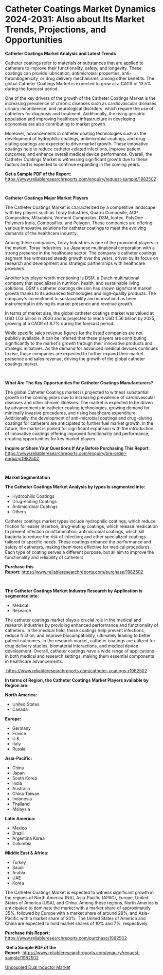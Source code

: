 <p><h1>Catheter Coatings Market Dynamics 2024-2031: Also about Its Market Trends, Projections, and Opportunities</h1></p><p><strong>Catheter Coatings Market Analysis and Latest Trends</strong></p>
<p><p>Catheter coatings refer to materials or substances that are applied to catheters to improve their functionality, safety, and longevity. These coatings can provide lubrication, antimicrobial properties, anti-thrombogenicity, or drug delivery mechanisms, among other benefits. The global Catheter Coatings Market is expected to grow at a CAGR of 13.5% during the forecast period.</p><p>One of the key drivers of the growth of the Catheter Coatings Market is the increasing prevalence of chronic diseases such as cardiovascular diseases, urinary incontinence, and neurological disorders, which require the use of catheters for diagnosis and treatment. Additionally, the rising geriatric population and improving healthcare infrastructure in developing economies are also contributing to market growth.</p><p>Moreover, advancements in catheter coating technologies such as the development of hydrophilic coatings, antimicrobial coatings, and drug-eluting coatings are expected to drive market growth. These innovative coatings help to reduce catheter-related infections, improve patient outcomes, and enhance overall medical device performance. Overall, the Catheter Coatings Market is witnessing significant growth due to these factors and is expected to continue expanding in the coming years.</p></p>
<p><strong>Get a Sample PDF of the Report:&nbsp;</strong> <a href="https://www.reliableresearchreports.com/enquiry/request-sample/1982502">https://www.reliableresearchreports.com/enquiry/request-sample/1982502</a></p>
<p>&nbsp;</p>
<p><strong>Catheter Coatings Major Market Players</strong></p>
<p><p>The Catheter Coatings Market is characterized by a competitive landscape with key players such as Toray Industries, Quatro Composite, ACP Composites, Mitsubishi, Vermont Composites, DSM, Icotec, PolyOne Polymers India, Composiflex, and Polygon. These companies are offering various innovative solutions for catheter coatings to meet the evolving demands of the healthcare industry.</p><p>Among these companies, Toray Industries is one of the prominent players in the market. Toray Industries is a Japanese multinational corporation with a strong presence in the healthcare sector. The company's catheter coatings segment has witnessed steady growth over the years, driven by its focus on research and development and strategic partnerships with healthcare providers.</p><p>Another key player worth mentioning is DSM, a Dutch multinational company that specializes in nutrition, health, and sustainable living solutions. DSM's catheter coatings division has shown significant market growth thanks to its advanced technologies and high-quality products. The company's commitment to sustainability and innovation has been instrumental in driving its market presence and revenue growth.</p><p>In terms of market size, the global catheter coatings market was valued at USD 1.03 billion in 2020 and is projected to reach USD 1.56 billion by 2025, growing at a CAGR of 8.7% during the forecast period.</p><p>While specific sales revenue figures for the listed companies are not publicly available, it can be inferred that these players are contributing significantly to the market's growth through their innovative products and strategic initiatives. As the demand for advanced medical devices continues to rise, these companies are expected to further expand their market presence and sales revenue, driving the growth of the global catheter coatings market.</p></p>
<p>&nbsp;</p>
<p><strong>What Are The Key Opportunities For Catheter Coatings Manufacturers?</strong></p>
<p><p>The global Catheter Coatings market is projected to witness substantial growth in the coming years due to increasing prevalence of cardiovascular diseases and other chronic illnesses. The market is expected to be driven by advancements in catheter coating technologies, growing demand for minimally invasive procedures, and rising healthcare expenditure. Additionally, the development of anti-microbial coatings and drug-eluting coatings for catheters are anticipated to further fuel market growth. In the future, the market is poised for significant expansion with the introduction of innovative coatings offering improved functionality and performance, creating opportunities for key market players.</p></p>
<p><strong>Inquire or Share Your Questions If Any Before Purchasing This Report:</strong> <a href="https://www.reliableresearchreports.com/enquiry/pre-order-enquiry/1982502">https://www.reliableresearchreports.com/enquiry/pre-order-enquiry/1982502</a></p>
<p>&nbsp;</p>
<p><strong>Market Segmentation</strong></p>
<p><strong>The Catheter Coatings Market Analysis by types is segmented into:</strong></p>
<p><ul><li>Hydrophilic Coatings</li><li>Drug-eluting Coatings</li><li>Antimicrobial Coatings</li><li>Others</li></ul></p>
<p><p>Catheter coatings market types include hydrophilic coatings, which reduce friction for easier insertion; drug-eluting coatings, which release medication to prevent infection or inflammation; antimicrobial coatings, which kill bacteria to reduce the risk of infection; and other specialized coatings tailored to specific needs. These coatings enhance the performance and safety of catheters, making them more effective for medical procedures. Each type of coating serves a different purpose, but all aim to improve the functionality and reliability of catheters.</p></p>
<p><strong>Purchase this Report:&nbsp;</strong><a href="https://www.reliableresearchreports.com/purchase/1982502">https://www.reliableresearchreports.com/purchase/1982502</a></p>
<p>&nbsp;</p>
<p><strong>The Catheter Coatings Market Industry Research by Application is segmented into:</strong></p>
<p><ul><li>Medical</li><li>Research</li></ul></p>
<p><p>The catheter coatings market plays a crucial role in the medical and research industries by providing enhanced performance and functionality of catheters. In the medical field, these coatings help prevent infections, reduce friction, and improve biocompatibility, ultimately leading to better patient outcomes. In the research market, catheter coatings are utilized for drug delivery studies, biomaterial interactions, and medical device development. Overall, catheter coatings have a wide range of applications in both medical and research settings, making them essential components in healthcare advancements.</p></p>
<p><a href="https://www.reliableresearchreports.com/catheter-coatings-r1982502">&nbsp;https://www.reliableresearchreports.com/catheter-coatings-r1982502</a></p>
<p><strong>In terms of Region, the Catheter Coatings Market Players available by Region are:</strong></p>
<p>
    <p> <strong> North America: </strong>
        <ul>
            <li>United States</li>
            <li>Canada</li>
        </ul>
        </p> 
    <p> <strong> Europe: </strong>
        <ul>
            <li>Germany</li>
            <li>France</li>
            <li>U.K.</li>
            <li>Italy</li>
            <li>Russia</li>
        </ul>
        </p> 
    <p> <strong> Asia-Pacific: </strong>
        <ul>
            <li>China</li>
            <li>Japan</li>
            <li>South Korea</li>
            <li>India</li>
            <li>Australia</li>
            <li>China Taiwan</li>
            <li>Indonesia</li>
            <li>Thailand</li>
            <li>Malaysia</li>
        </ul>
        </p> 
    <p> <strong> Latin America: </strong>
        <ul>
            <li>Mexico</li>
            <li>Brazil</li>
            <li>Argentina Korea</li>
            <li>Colombia</li>
        </ul>
        </p> 
    <p> <strong> Middle East & Africa: </strong>
        <ul>
            <li>Turkey</li>
            <li>Saudi</li>
            <li>Arabia</li>
            <li>UAE</li>
            <li>Korea</li>
        </ul>
    </p>
    </p>
<p><p>The Catheter Coatings Market is expected to witness significant growth in the regions of North America (NA), Asia-Pacific (APAC), Europe, United States of America (USA), and China. Among these regions, North America is anticipated to dominate the market with a market share of approximately 35%, followed by Europe with a market share of around 28%, and Asia-Pacific with a market share of 20%. The United States of America and China are expected to hold market shares of 10% and 7%, respectively.</p></p>
<p><strong>Purchase this Report: </strong><a href="https://www.reliableresearchreports.com/purchase/1982502">https://www.reliableresearchreports.com/purchase/1982502</a></p>
<p>&nbsp;<strong>Get a Sample PDF of the Report:&nbsp;&nbsp;</strong><a href="https://www.reliableresearchreports.com/enquiry/request-sample/1982502">https://www.reliableresearchreports.com/enquiry/request-sample/1982502</a></p>
<p><strong></strong></p>
<p><p><a href="https://github.com/LiamDavis60/Market-Research-Report-List-2/blob/main/uncoupled-dual-inductor-market.md">Uncoupled Dual Inductor Market</a></p></p>
